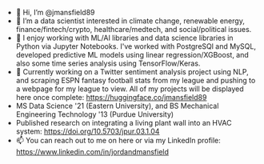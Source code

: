 - 👋 Hi, I’m @jmansfield89
- 👀 I’m a data scientist interested in climate change, renewable energy, finance/fintech/crypto, healthcare/medtech, and social/political issues.
- 🌱 I enjoy working with ML/AI libraries and data science libraries in Python via Jupyter Notebooks. I've worked with PostgreSQl and MySQL, developed predictive ML models using linear regression/XGBoost, and also some time series analysis using TensorFlow/Keras.
- 🚧 Currently working on a Twitter sentiment analysis project using NLP, and scraping ESPN fantasy football stats from my league and pushing to a webpage for my league to view. All of my projects will be displayed here once complete: https://huggingface.co/jmansfield89
- MS Data Science '21 (Eastern University), and BS Mechanical Engineering Technology '13 (Purdue University)
- Published research on integrating a living plant wall into an HVAC system: https://doi.org/10.5703/jpur.03.1.04                 
- 📫 You can reach out to me on here or via my LinkedIn profile: https://www.linkedin.com/in/jordandmansfield

<!---
jmansfield89/jmansfield89 is a ✨ special ✨ repository because its `README.md` (this file) appears on your GitHub profile.
You can click the Preview link to take a look at your changes.
--->
